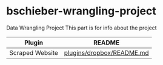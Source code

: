 # bschieber-wrangling-project
Data Wrangling Project
This part is for info about the project

| Plugin | README | 
| ------ | ------ |
| Scraped Website | [plugins/dropbox/README.md][PlDb] |


 [PlDb]: <https://www.baseball-reference.com/leagues/majors/2024-standard-batting.shtml>
